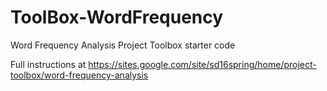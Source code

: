 # ToolBox-WordFrequency
Word Frequency Analysis Project Toolbox starter code

Full instructions at https://sites.google.com/site/sd16spring/home/project-toolbox/word-frequency-analysis
